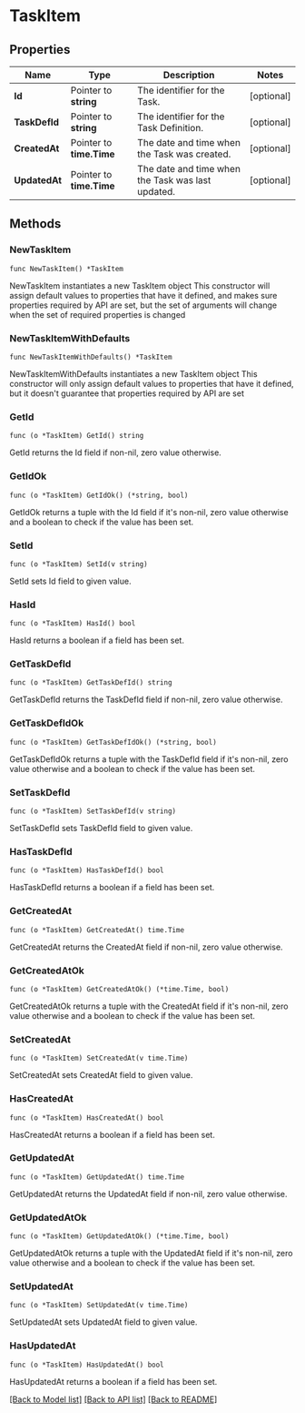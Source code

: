 # TaskItem

## Properties

Name | Type | Description | Notes
------------ | ------------- | ------------- | -------------
**Id** | Pointer to **string** | The identifier for the Task. | [optional] 
**TaskDefId** | Pointer to **string** | The identifier for the Task Definition. | [optional] 
**CreatedAt** | Pointer to **time.Time** | The date and time when the Task was created. | [optional] 
**UpdatedAt** | Pointer to **time.Time** | The date and time when the Task was last updated. | [optional] 

## Methods

### NewTaskItem

`func NewTaskItem() *TaskItem`

NewTaskItem instantiates a new TaskItem object
This constructor will assign default values to properties that have it defined,
and makes sure properties required by API are set, but the set of arguments
will change when the set of required properties is changed

### NewTaskItemWithDefaults

`func NewTaskItemWithDefaults() *TaskItem`

NewTaskItemWithDefaults instantiates a new TaskItem object
This constructor will only assign default values to properties that have it defined,
but it doesn't guarantee that properties required by API are set

### GetId

`func (o *TaskItem) GetId() string`

GetId returns the Id field if non-nil, zero value otherwise.

### GetIdOk

`func (o *TaskItem) GetIdOk() (*string, bool)`

GetIdOk returns a tuple with the Id field if it's non-nil, zero value otherwise
and a boolean to check if the value has been set.

### SetId

`func (o *TaskItem) SetId(v string)`

SetId sets Id field to given value.

### HasId

`func (o *TaskItem) HasId() bool`

HasId returns a boolean if a field has been set.

### GetTaskDefId

`func (o *TaskItem) GetTaskDefId() string`

GetTaskDefId returns the TaskDefId field if non-nil, zero value otherwise.

### GetTaskDefIdOk

`func (o *TaskItem) GetTaskDefIdOk() (*string, bool)`

GetTaskDefIdOk returns a tuple with the TaskDefId field if it's non-nil, zero value otherwise
and a boolean to check if the value has been set.

### SetTaskDefId

`func (o *TaskItem) SetTaskDefId(v string)`

SetTaskDefId sets TaskDefId field to given value.

### HasTaskDefId

`func (o *TaskItem) HasTaskDefId() bool`

HasTaskDefId returns a boolean if a field has been set.

### GetCreatedAt

`func (o *TaskItem) GetCreatedAt() time.Time`

GetCreatedAt returns the CreatedAt field if non-nil, zero value otherwise.

### GetCreatedAtOk

`func (o *TaskItem) GetCreatedAtOk() (*time.Time, bool)`

GetCreatedAtOk returns a tuple with the CreatedAt field if it's non-nil, zero value otherwise
and a boolean to check if the value has been set.

### SetCreatedAt

`func (o *TaskItem) SetCreatedAt(v time.Time)`

SetCreatedAt sets CreatedAt field to given value.

### HasCreatedAt

`func (o *TaskItem) HasCreatedAt() bool`

HasCreatedAt returns a boolean if a field has been set.

### GetUpdatedAt

`func (o *TaskItem) GetUpdatedAt() time.Time`

GetUpdatedAt returns the UpdatedAt field if non-nil, zero value otherwise.

### GetUpdatedAtOk

`func (o *TaskItem) GetUpdatedAtOk() (*time.Time, bool)`

GetUpdatedAtOk returns a tuple with the UpdatedAt field if it's non-nil, zero value otherwise
and a boolean to check if the value has been set.

### SetUpdatedAt

`func (o *TaskItem) SetUpdatedAt(v time.Time)`

SetUpdatedAt sets UpdatedAt field to given value.

### HasUpdatedAt

`func (o *TaskItem) HasUpdatedAt() bool`

HasUpdatedAt returns a boolean if a field has been set.


[[Back to Model list]](../README.md#documentation-for-models) [[Back to API list]](../README.md#documentation-for-api-endpoints) [[Back to README]](../README.md)


